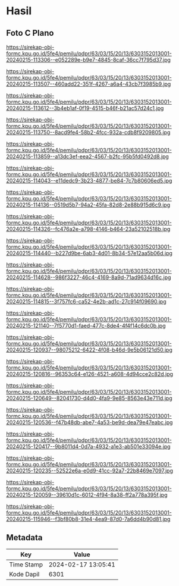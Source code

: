 # Hasil

## Foto C Plano

https://sirekap-obj-formc.kpu.go.id/5fe4/pemilu/pdpr/63/03/15/20/13/6303152013001-20240215-113306--e052289e-b9e7-4845-8caf-36cc7f795d37.jpg

https://sirekap-obj-formc.kpu.go.id/5fe4/pemilu/pdpr/63/03/15/20/13/6303152013001-20240215-113507--460add22-351f-4267-a6a4-43cb7f3985b9.jpg

https://sirekap-obj-formc.kpu.go.id/5fe4/pemilu/pdpr/63/03/15/20/13/6303152013001-20240215-113612--3b4eb1af-0f19-4515-b46f-b21ac57d24c1.jpg

https://sirekap-obj-formc.kpu.go.id/5fe4/pemilu/pdpr/63/03/15/20/13/6303152013001-20240215-113750--8acd9fe4-58b2-4fcc-932a-cdb8f9209805.jpg

https://sirekap-obj-formc.kpu.go.id/5fe4/pemilu/pdpr/63/03/15/20/13/6303152013001-20240215-113859--a13dc3ef-eea2-4567-b2fc-95b5fd0492d8.jpg

https://sirekap-obj-formc.kpu.go.id/5fe4/pemilu/pdpr/63/03/15/20/13/6303152013001-20240215-114043--e11dedc9-3b23-4877-be84-7c7b80606ed5.jpg

https://sirekap-obj-formc.kpu.go.id/5fe4/pemilu/pdpr/63/03/15/20/13/6303152013001-20240215-114136--0519d5b7-94a2-45fa-82d8-2e88b915d6c9.jpg

https://sirekap-obj-formc.kpu.go.id/5fe4/pemilu/pdpr/63/03/15/20/13/6303152013001-20240215-114326--fc476a2e-a798-4146-b464-23a52102518b.jpg

https://sirekap-obj-formc.kpu.go.id/5fe4/pemilu/pdpr/63/03/15/20/13/6303152013001-20240215-114440--b227d9be-6ab3-4d01-8b34-57e12aa5b06d.jpg

https://sirekap-obj-formc.kpu.go.id/5fe4/pemilu/pdpr/63/03/15/20/13/6303152013001-20240215-114628--986f3227-46c4-4169-8a9d-71ad9634d16c.jpg

https://sirekap-obj-formc.kpu.go.id/5fe4/pemilu/pdpr/63/03/15/20/13/6303152013001-20240215-114815--3f757fc6-ca52-4e2b-ad1c-27c914f09690.jpg

https://sirekap-obj-formc.kpu.go.id/5fe4/pemilu/pdpr/63/03/15/20/13/6303152013001-20240215-121140--7f5770d1-faed-477c-8de4-4f4f14c6dc0b.jpg

https://sirekap-obj-formc.kpu.go.id/5fe4/pemilu/pdpr/63/03/15/20/13/6303152013001-20240215-120937--98075212-6422-4f08-b46d-9e5b06121d50.jpg

https://sirekap-obj-formc.kpu.go.id/5fe4/pemilu/pdpr/63/03/15/20/13/6303152013001-20240215-120816--96353c64-e126-4521-a608-4d94cce2c82d.jpg

https://sirekap-obj-formc.kpu.go.id/5fe4/pemilu/pdpr/63/03/15/20/13/6303152013001-20240215-120649--82041730-d4d0-4fa9-9e85-8563e43e711d.jpg

https://sirekap-obj-formc.kpu.go.id/5fe4/pemilu/pdpr/63/03/15/20/13/6303152013001-20240215-120536--f47b48db-abe7-4a53-be9d-dea79e47eabc.jpg

https://sirekap-obj-formc.kpu.go.id/5fe4/pemilu/pdpr/63/03/15/20/13/6303152013001-20240215-120417--9b8011d4-0d7a-4932-a1e3-ab501e33094e.jpg

https://sirekap-obj-formc.kpu.go.id/5fe4/pemilu/pdpr/63/03/15/20/13/6303152013001-20240215-120235--52522e6a-e0d9-41cc-92a7-22b8469e7097.jpg

https://sirekap-obj-formc.kpu.go.id/5fe4/pemilu/pdpr/63/03/15/20/13/6303152013001-20240215-120059--39610d1c-6012-4f94-8a38-ff2a778a395f.jpg

https://sirekap-obj-formc.kpu.go.id/5fe4/pemilu/pdpr/63/03/15/20/13/6303152013001-20240215-115946--f3bf80b8-31e4-4ea9-87d0-7a6dd4b90d81.jpg


## Metadata

| Key        | Value               |
| ---------- | ------------------- |
| Time Stamp | 2024-02-17 13:05:41 |
| Kode Dapil | 6301                |



